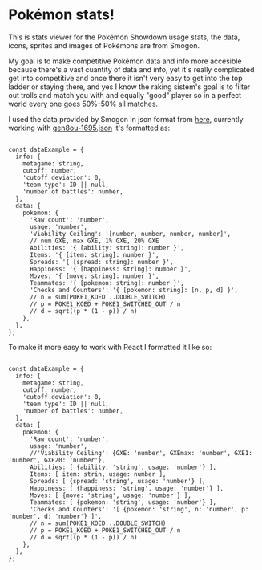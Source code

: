 # Pokémon stats!

This is stats viewer for the Pokémon Showdown usage stats, the data, icons, sprites and images of Pokémons are from Smogon.

My goal is to make competitive Pokémon data and info more accesible because there's a vast cuantity of data and info, yet it's really complicated get into competitive and once there it isn't very easy to get into the top ladder or staying there, and yes I know the raking sistem's goal is to filter out trolls and match you with and equally "good" player so in a perfect world every one goes 50%-50% all matches.

I used the data provided by Smogon in json format from [here](https://www.smogon.com/stats/2020-04/chaos/ "json files"), currently working with [gen8ou-1695.json](https://www.smogon.com/stats/2020-04/chaos/gen8ou-1695.json "Gen 8 OU 1695 cut") it's formatted as:
```javascrpit

const dataExample = {
  info: {
    metagame: string,
    cutoff: number,
    'cutoff deviation': 0,
    'team type': ID || null,
    'number of battles': number,
  },
  data: {
    pokemon: {
      'Raw count': 'number',
      usage: 'number',
      'Viability Ceiling': '[number, number, number, number]', 
      // num GXE, max GXE, 1% GXE, 20% GXE
      Abilities: '{ [ability: string]: number }',
      Items: '{ [item: string]: number }',
      Spreads: '{ [spread: string]: number }',
      Happiness: '{ [happiness: string]: number }',
      Moves: '{ [move: string]: number }',
      Teammates: '{ [pokemon: string]: number }',
      'Checks and Counters': '{ [pokemon: string]: [n, p, d] }',
      // n = sum(POKE1_KOED...DOUBLE_SWITCH)
      // p = POKE1_KOED + POKE1_SWITCHED_OUT / n
      // d = sqrt((p * (1 - p)) / n)
    },
  },
};

```
To make it more easy to work with React I formatted it like so:

```javascrpit

const dataExample = {
  info: {
    metagame: string,
    cutoff: number,
    'cutoff deviation': 0,
    'team type': ID || null,
    'number of battles': number,
  },
  data: [
    pokemon: {
      'Raw count': 'number',
      usage: 'number',
      //'Viability Ceiling': {GXE: 'number', GXEmax: 'number', GXE1: 'number', GXE20: 'number'}, 
      Abilities: [ {ability: 'string', usage: 'number'} ],
      Items: [ item: strin, usage: number ],
      Spreads: [ {spread: 'string', usage: 'number'} ],
      Happiness: [ {happiness: 'string', usage: 'number'} ],
      Moves: [ {move: 'string', usage: 'number'} ],
      Teammates: [ {pokemon: 'string', usage: 'number'} ],
      'Checks and Counters': '[ {pokemon: 'string', n: 'number', p: 'number', d: 'number'} ]',
      // n = sum(POKE1_KOED...DOUBLE_SWITCH)
      // p = POKE1_KOED + POKE1_SWITCHED_OUT / n
      // d = sqrt((p * (1 - p)) / n)
    },
  ],
};

```
